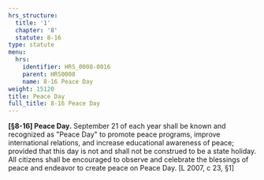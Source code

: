 ```yaml
---
hrs_structure:
  title: '1'
  chapter: '8'
  statute: 8-16
type: statute
menu:
  hrs:
    identifier: HRS_0008-0016
    parent: HRS0008
    name: 8-16 Peace Day
weight: 15120
title: Peace Day
full_title: 8-16 Peace Day
---
```

**[§8-16] Peace Day.** September 21 of each year shall be known and recognized as "Peace Day" to promote peace programs, improve international relations, and increase educational awareness of peace; provided that this day is not and shall not be construed to be a state holiday. All citizens shall be encouraged to observe and celebrate the blessings of peace and endeavor to create peace on Peace Day. [L 2007, c 23, §1]